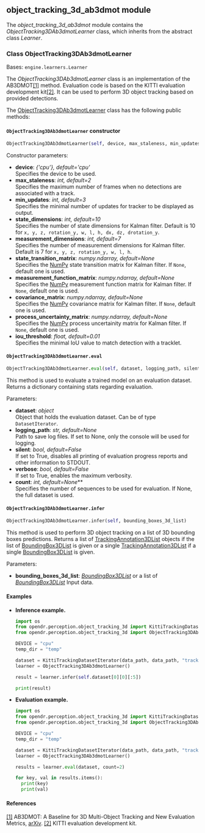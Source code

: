 ## object_tracking_3d_ab3dmot module

The *object_tracking_3d_ab3dmot* module contains the *ObjectTracking3DAb3dmotLearner* class, which inherits from the abstract class *Learner*.

### Class ObjectTracking3DAb3dmotLearner
Bases: `engine.learners.Learner`

The *ObjectTracking3DAb3dmotLearner* class is an implementation of the AB3DMOT[[1]](#object-tracking-3d-1) method.
Evaluation code is based on the KITTI evaluation development kit[[2]](#object-tracking-3d-2).
It can be used to perform 3D object tracking based on provided detections.

The [ObjectTracking3DAb3dmotLearner](/src/opendr/perception/object_tracking_3d/ab3dmot/object_tracking_3d_ab3dmot_learner.py) class has the following public methods:

#### `ObjectTracking3DAb3dmotLearner` constructor
```python
ObjectTracking3DAb3dmotLearner(self, device, max_staleness, min_updates, state_dimensions, measurment_dimensions, state_transition_matrix, measurement_function_matrix, covariance_matrix, process_uncertainty_matrix, iou_threshold)
```

Constructor parameters:

- **device**: *{'cpu'}, default='cpu'*\
  Specifies the device to be used.
- **max_staleness**: *int, default=2*\
  Specifies the maximum number of frames when no detections are associated with a track.
- **min_updates**: *int, default=3*\
  Specifies the minimal number of updates for tracker to be displayed as output.
- **state_dimensions**: *int, default=10*\
  Specifies the number of state dimensions for Kalman filter. Default is 10 for `x, y, z, rotation_y, w, l, h, dx, dz, drotation_y`.
- **measurement_dimensions**: *int, default=7*\
  Specifies the number of measurement dimensions for Kalman filter. Default is 7 for `x, y, z, rotation_y, w, l, h`.
- **state_transition_matrix**: *numpy.ndarray, default=None*\
  Specifies the [NumPy](https://numpy.org) state transition matrix for Kalman filter. If `None`, default one is used.
- **measurement_function_matrix**: *numpy.ndarray, default=None*\
  Specifies the [NumPy](https://numpy.org) measurement function matrix for Kalman filter. If `None`, default one is used.
- **covariance_matrix**: *numpy.ndarray, default=None*\
  Specifies the [NumPy](https://numpy.org) covariance matrix for Kalman filter. If `None`, default one is used.
- **process_uncertainty_matrix**: *numpy.ndarray, default=None*\
  Specifies the [NumPy](https://numpy.org) process uncertainity matrix for Kalman filter. If `None`, default one is used.
- **iou_threshold**: *float, default=0.01*\
  Specifies the minimal IoU value to match detection with a tracklet.


#### `ObjectTracking3DAb3dmotLearner.eval`
```python
ObjectTracking3DAb3dmotLearner.eval(self, dataset, logging_path, silent, verbose, count)
```

This method is used to evaluate a trained model on an evaluation dataset.
Returns a dictionary containing stats regarding evaluation.

Parameters:

- **dataset**: *object*\
  Object that holds the evaluation dataset.
  Can be of type `DatasetIterator`.
- **logging_path**: *str, default=None*\
  Path to save log files. If set to None, only the console will be used for logging.
- **silent**: *bool, default=False*\
  If set to True, disables all printing of evaluation progress reports and other information to STDOUT.
- **verbose**: *bool, default=False*\
  If set to True, enables the maximum verbosity.
- **count**: *int, default=None***\
  Specifies the number of sequences to be used for evaluation. If None, the full dataset is used.


#### `ObjectTracking3DAb3dmotLearner.infer`
```python
ObjectTracking3DAb3dmotLearner.infer(self, bounding_boxes_3d_list)
```

This method is used to perform 3D object tracking on a list of 3D bounding boxes predictions.
Returns a list of [TrackingAnnotation3DList](/src/opendr/engine/target.py#L873) objects if the list of [BoundingBox3DList](/src/opendr/engine/target.py#L979) is given or a single [TrackingAnnotation3DList](/src/opendr/engine/target.py#L873) if a single [BoundingBox3DList](/src/opendr/engine/target.py#L979) is given.

Parameters:
- **bounding_boxes_3d_list**: *[BoundingBox3DList](/src/opendr/engine/target.py#L979)* or a list of *[BoundingBox3DList](/src/opendr/engine/target.py#L979)*
  Input data.


#### Examples

* **Inference example.**
  ```python
  import os
  from opendr.perception.object_tracking_3d import KittiTrackingDatasetIterator
  from opendr.perception.object_tracking_3d import ObjectTracking3DAb3dmotLearner

  DEVICE = "cpu"
  temp_dir = "temp"

  dataset = KittiTrackingDatasetIterator(data_path, data_path, "tracking")
  learner = ObjectTracking3DAb3dmotLearner()

  result = learner.infer(self.dataset[0][0][:5])

  print(result)

  ```

* **Evaluation example.**
  ```python
  import os
  from opendr.perception.object_tracking_3d import KittiTrackingDatasetIterator
  from opendr.perception.object_tracking_3d import ObjectTracking3DAb3dmotLearner

  DEVICE = "cpu"
  temp_dir = "temp"

  dataset = KittiTrackingDatasetIterator(data_path, data_path, "tracking")
  learner = ObjectTracking3DAb3dmotLearner()

  results = learner.eval(dataset, count=2)

  for key, val in results.items():
    print(key)
    print(val)

  ```


#### References
<a name="#object-tracking-3d-1" href="https://arxiv.org/abs/2008.08063">[1]</a> AB3DMOT: A Baseline for 3D Multi-Object Tracking and New Evaluation Metrics,
[arXiv](https://arxiv.org/abs/2008.08063).
<a name="#object-tracking-3d-2" href="http://www.cvlibs.net/datasets/kitti/eval_tracking.php">[2]</a> KITTI evaluation development kit.
